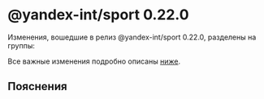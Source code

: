 # @yandex-int/sport 0.22.0

<!-- ЧЕЛОВЕЧЕСКОЕ ВСТУПЛЕНИЕ -->

Изменения, вошедшие в релиз @yandex-int/sport 0.22.0, разделены на группы:

Все важные изменения подробно описаны [ниже](#Пояснения).

## Пояснения

